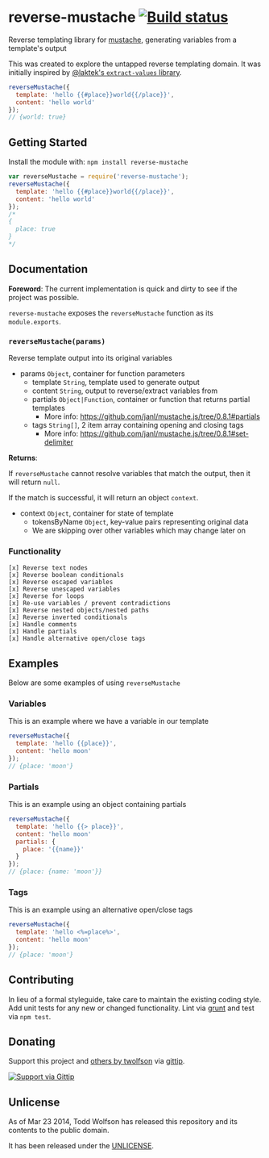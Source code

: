 # reverse-mustache [![Build status](https://travis-ci.org/twolfson/reverse-mustache.png?branch=master)](https://travis-ci.org/twolfson/reverse-mustache)

Reverse templating library for [mustache][], generating variables from a template's output

This was created to explore the untapped reverse templating domain. It was initially inspired by [@laktek's `extract-values` library][extract-values].

[mustache]: https://github.com/janl/mustache.js
[extract-values]: http://www.laktek.com/2012/10/04/extract-values-from-a-string/

```js
reverseMustache({
  template: 'hello {{#place}}world{{/place}}',
  content: 'hello world'
});
// {world: true}
```

## Getting Started
Install the module with: `npm install reverse-mustache`

```javascript
var reverseMustache = require('reverse-mustache');
reverseMustache({
  template: 'hello {{#place}}world{{/place}}',
  content: 'hello world'
});
/*
{
  place: true
}
*/
```

## Documentation
**Foreword**: The current implementation is quick and dirty to see if the project was possible.

`reverse-mustache` exposes the `reverseMustache` function as its `module.exports`.

### `reverseMustache(params)`
Reverse template output into its original variables

- params `Object`, container for function parameters
  - template `String`, template used to generate output
  - content `String`, output to reverse/extract variables from
  - partials `Object|Function`, container or function that returns partial templates
      - More info: https://github.com/janl/mustache.js/tree/0.8.1#partials
  - tags `String[]`, 2 item array containing opening and closing tags
      - More info: https://github.com/janl/mustache.js/tree/0.8.1#set-delimiter

**Returns**:

If `reverseMustache` cannot resolve variables that match the output, then it will return `null`.

If the match is successful, it will return an object `context`.

- context `Object`, container for state of template
  - tokensByName `Object`, key-value pairs representing original data
  - We are skipping over other variables which may change later on

### Functionality
```
[x] Reverse text nodes
[x] Reverse boolean conditionals
[x] Reverse escaped variables
[x] Reverse unescaped variables
[x] Reverse for loops
[x] Re-use variables / prevent contradictions
[x] Reverse nested objects/nested paths
[x] Reverse inverted conditionals
[x] Handle comments
[x] Handle partials
[x] Handle alternative open/close tags
```

## Examples
Below are some examples of using `reverseMustache`

### Variables
This is an example where we have a variable in our template

```js
reverseMustache({
  template: 'hello {{place}}',
  content: 'hello moon'
});
// {place: 'moon'}
```

### Partials
This is an example using an object containing partials

```js
reverseMustache({
  template: 'hello {{> place}}',
  content: 'hello moon'
  partials: {
    place: '{{name}}'
  }
});
// {place: {name: 'moon'}}
```

### Tags
This is an example using an alternative open/close tags

```js
reverseMustache({
  template: 'hello <%=place%>',
  content: 'hello moon'
});
// {place: 'moon'}
```

## Contributing
In lieu of a formal styleguide, take care to maintain the existing coding style. Add unit tests for any new or changed functionality. Lint via [grunt](https://github.com/gruntjs/grunt) and test via `npm test`.

## Donating
Support this project and [others by twolfson][gittip] via [gittip][].

[![Support via Gittip][gittip-badge]][gittip]

[gittip-badge]: https://rawgithub.com/twolfson/gittip-badge/master/dist/gittip.png
[gittip]: https://www.gittip.com/twolfson/

## Unlicense
As of Mar 23 2014, Todd Wolfson has released this repository and its contents to the public domain.

It has been released under the [UNLICENSE][].

[UNLICENSE]: UNLICENSE
